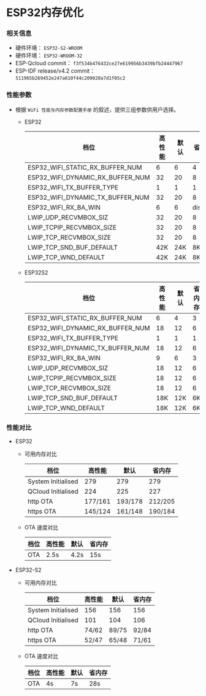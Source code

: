 # ESP32内存优化

### 相关信息
- 硬件环境： `ESP32-S2-WROOM`
- 硬件环境： `ESP32-WROOM-32`
- ESP-Qcloud commit： `f3f534b476432ce27e619956b3439bfb24447967`
- ESP-IDF release/v4.2 commit：`511965b269452e247a610f44c209020a7d1f05c2`

### 性能参数


- 根据 `WiFi 性能与内存参数配置手册` 的叙述，提供三组参数供用户选择。 

    - ESP32

        |  档位     | 高性能  | 默认  | 省内存 |
        |  ----     | ----   | ----  | ----   |
        | ESP32_WIFI_STATIC_RX_BUFFER_NUM  | 6 | 6 | 4 |
        | ESP32_WIFI_DYNAMIC_RX_BUFFER_NUM  | 32 | 20 | 8 |
        | ESP32_WIFI_TX_BUFFER_TYPE  | 1 | 1 | 1 |
        | ESP32_WIFI_DYNAMIC_TX_BUFFER_NUM  | 32 | 20 | 8 |
        | ESP32_WIFI_RX_BA_WIN  | 6 | 6 | disable |
        | LWIP_UDP_RECVMBOX_SIZ  | 32 | 20 | 8 |
        | LWIP_TCPIP_RECVMBOX_SIZE  | 32 | 20 | 8 |
        | LWIP_TCP_RECVMBOX_SIZE  | 32 | 20 | 8 |
        | LWIP_TCP_SND_BUF_DEFAULT  | 42K | 24K | 8K |
        | LWIP_TCP_WND_DEFAULT  | 42K | 24K | 8K |

    - ESP32S2
    
        |  档位     | 高性能  | 默认  | 省内存 | 
        |  ----     | ----   | ----  | ----   |
        | ESP32_WIFI_STATIC_RX_BUFFER_NUM  | 6 | 4 | 3 |
        | ESP32_WIFI_DYNAMIC_RX_BUFFER_NUM  | 18 | 12 | 6 | 
        | ESP32_WIFI_TX_BUFFER_TYPE  | 1 | 1 | 1 |
        | ESP32_WIFI_DYNAMIC_TX_BUFFER_NUM  | 18 | 12 | 6 |
        | ESP32_WIFI_RX_BA_WIN  | 9 | 6 | 3 |
        | LWIP_UDP_RECVMBOX_SIZ  | 18 | 12 | 6 |
        | LWIP_TCPIP_RECVMBOX_SIZE  | 18 | 12 | 6 |
        | LWIP_TCP_RECVMBOX_SIZE  |  18  | 12 | 6 |
        | LWIP_TCP_SND_BUF_DEFAULT  | 18K | 12K | 6K |
        | LWIP_TCP_WND_DEFAULT  | 18K | 12K | 6K |

 ### 性能对比

- ESP32

    - 可用内存对比

        |  档位  | 高性能  | 默认  | 省内存 | 
        |  ----     | ----   | ----  | ----   | 
        | System Initialised  | 279 | 279 | 279 |  
        | QCloud Initialised  | 224 | 225 | 227 |  
        | http OTA  | 177/161 | 193/178 | 212/205 | 
        | https OTA | 145/124 | 161/148 | 190/184 | 

    - OTA 速度对比

        |  档位  | 高性能  | 默认  | 省内存 |
        |  ----  | ----   | ----  | ----   |
        |  OTA   |  2.5s    |   4.2s  |   15s   | 

- ESP32-S2

    - 可用内存对比

        |  档位  | 高性能  | 默认  | 省内存 |
        |  ----     | ----   | ----  | ----   |
        | System Initialised | 156 | 156 | 156 |
        | QCloud Initialised | 101 | 104 | 106 |
        | http OTA           | 74/62| 89/75 | 92/84 |
        | https OTA          | 52/47 | 65/48 | 71/61 |

    - OTA 速度对比

        |  档位  | 高性能  | 默认  | 省内存 | 
        |  ----  | ----   | ----  | ----   | 
        |  OTA   | 4s | 7s   | 28s  | 
 
